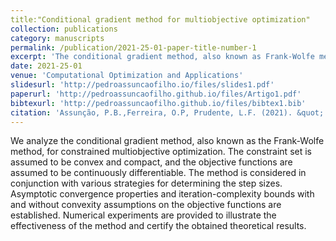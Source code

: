 ```yaml
---
title:"Conditional gradient method for multiobjective optimization"
collection: publications
category: manuscripts
permalink: /publication/2021-25-01-paper-title-number-1
excerpt: 'The conditional gradient method, also known as Frank-Wolfe method, for constrained multiobjective optimization.'
date: 2021-25-01
venue: 'Computational Optimization and Applications'
slidesurl: 'http://pedroassuncaofilho.io/files/slides1.pdf'
paperurl: 'http://pedroassuncaofilho.github.io/files/Artigo1.pdf'
bibtexurl: 'http://pedroassuncaofilho.github.io/files/bibtex1.bib'
citation: 'Assunção, P.B.,Ferreira, O.P, Prudente, L.F. (2021). &quot; Conditional gradient method for multiobjective optimization.&quot; <i> Comput Optim Appl 78 </i>. 741–768 (2021).'
---
```

We analyze the conditional gradient method, also known as the Frank-Wolfe method, for constrained multiobjective optimization. The constraint set is assumed to be convex and compact, and the objective functions are assumed to be continuously differentiable. The method is considered in conjunction with various strategies for determining the step sizes. Asymptotic convergence properties and iteration-complexity bounds with and without convexity assumptions on the objective functions are established. Numerical experiments are provided to illustrate the effectiveness of the method and certify the obtained theoretical results.
